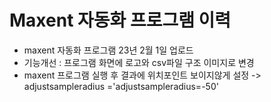 # Maxent 자동화 프로그램 이력
  + maxent 자동화 프로그램 23년 2월 1일 업로드
  + 기능개선 : 프로그램 화면에 로고와 csv파일 구조 이미지로 변경
 + maxent 프로그램 실행 후 결과에 위치포인트 보이지않게 설정 -> adjustsampleradius ='adjustsampleradius=-50'
